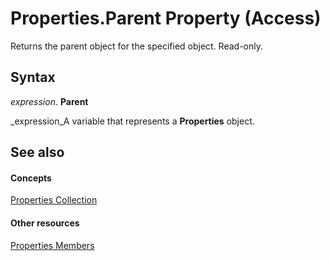 
# Properties.Parent Property (Access)

Returns the parent object for the specified object. Read-only.


## Syntax

 _expression_. **Parent**

 _expression_A variable that represents a  **Properties** object.


## See also


#### Concepts


 [Properties Collection](7e888aad-e783-dfc5-46df-9d92c89cfc35.md)
#### Other resources


 [Properties Members](f929ac8f-69be-5240-ba4d-b5c2e3b5d230.md)
